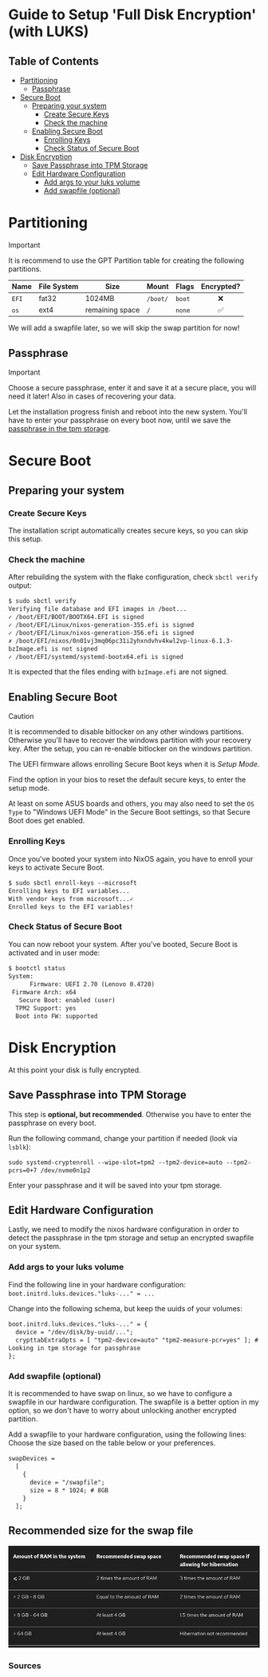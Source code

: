 # Guide to Setup 'Full Disk Encryption' (with LUKS)

## Table of Contents
- [Partitioning](#partitioning)
  - [Passphrase](#passphrase)
- [Secure Boot](#secure-boot)
  - [Preparing your system](#preparing-your-system)
    - [Create Secure Keys](#create-secure-keys)
    - [Check the machine](#check-the-machine)
  - [Enabling Secure Boot](#enabling-secure-boot)
    - [Enrolling Keys](#enrolling-keys)
    - [Check Status of Secure Boot](#check-status-of-secure-boot)
- [Disk Encryption](#disk-encryption)
  - [Save Passphrase into TPM Storage](#save-passphrase-into-tpm-storage)
  - [Edit Hardware Configuration](#edit-hardware-configuration)
    - [Add args to your luks volume](#add-args-to-your-luks-volume)
    - [Add swapfile (optional)](#add-swapfile-optional)

# Partitioning
> [!IMPORTANT]
> It is recommend to use the GPT Partition table for creating the following partitions.

| Name   | File System | Size             | Mount       | Flags    | Encrypted?   |
| ------ | ----------- | ---------------- | -------- | ----------- | :----------: |
| `EFI`  |    fat32    | 1024MB           | `/boot/` |   `boot`    |      ❌      |
| `os`   |    ext4     | remaining space  |   `/`    |   `none`    |      ✅      |

We will add a swapfile later, so we will skip the swap partition for now!

## Passphrase

> [!IMPORTANT]
> Choose a secure passphrase, enter it and save it at a secure place, you will need it later!
> Also in cases of recovering your data.

Let the installation progress finish and reboot into the new system.
You'll have to enter your passphrase on every boot now, until we save the [passphrase in the tpm storage](#save-passphrase-into-tpm-storage).

# Secure Boot

## Preparing your system
### Create Secure Keys
The installation script automatically creates secure keys, so you can skip this setup.

### Check the machine
After rebuilding the system with the flake configuration, check `sbctl verify` output:

```console
$ sudo sbctl verify
Verifying file database and EFI images in /boot...
✓ /boot/EFI/BOOT/BOOTX64.EFI is signed
✓ /boot/EFI/Linux/nixos-generation-355.efi is signed
✓ /boot/EFI/Linux/nixos-generation-356.efi is signed
✗ /boot/EFI/nixos/0n01vj3mq06pc31i2yhxndvhv4kwl2vp-linux-6.1.3-bzImage.efi is not signed
✓ /boot/EFI/systemd/systemd-bootx64.efi is signed
```
It is expected that the files ending with `bzImage.efi` are not signed.

## Enabling Secure Boot

> [!CAUTION]
> It is recommended to disable bitlocker on any other windows partitions.
> Otherwise you'll have to recover the windows partition with your recovery key.
> After the setup, you can re-enable bitlocker on the windows partition.

The UEFI firmware allows enrolling Secure Boot keys when it is *Setup Mode*.

Find the option in your bios to reset the default secure keys, to enter the setup mode.

At least on some ASUS boards and others, you may also need to set the `OS Type` to "Windows UEFI Mode" in the Secure Boot settings, so that Secure Boot does get enabled.

### Enrolling Keys
Once you've booted your system into NixOS again, you have to enroll your keys to activate Secure Boot.

```console
$ sudo sbctl enroll-keys --microsoft
Enrolling keys to EFI variables...
With vendor keys from microsoft...✓
Enrolled keys to the EFI variables!
```

### Check Status of Secure Boot
You can now reboot your system. After you've booted, Secure Boot is activated and in user mode:

```console
$ bootctl status
System:
      Firmware: UEFI 2.70 (Lenovo 0.4720)
 Firmware Arch: x64
   Secure Boot: enabled (user)
  TPM2 Support: yes
  Boot into FW: supported
```
# Disk Encryption
At this point your disk is fully encrypted.

## Save Passphrase into TPM Storage
This step is **optional, but recommended**. Otherwise you have to enter the passphrase on every boot.

Run the following command, change your partition if needed (look via `lsblk`):
```console
sudo systemd-cryptenroll --wipe-slot=tpm2 --tpm2-device=auto --tpm2-pcrs=0+7 /dev/nvme0n1p2
```
Enter your passphrase and it will be saved into your tpm storage.

## Edit Hardware Configuration
Lastly, we need to modify the nixos hardware configuration in order to detect the passphrase in the tpm storage and setup an encrypted swapfile on your system.

### Add args to your luks volume
Find the following line in your hardware configuration: `boot.initrd.luks.devices."luks-..." = ...`

Change into the following schema, but keep the uuids of your volumes:
```
boot.initrd.luks.devices."luks-..." = {
  device = "/dev/disk/by-uuid/...";
  crypttabExtraOpts = [ "tpm2-device=auto" "tpm2-measure-pcr=yes" ]; # Looking in tpm storage for passphrase
};
```

### Add swapfile (optional)
It is recommended to have swap on linux, so we have to configure a swapfile in our hardware configuration.
The swapfile is a better option in my option, so we don't have to worry about unlocking another encrypted partition.

Add a swapfile to your hardware configuration, using the following lines:
Choose the size based on the table below or your preferences.
```
swapDevices = 
  [
    {
      device = "/swapfile";
      size = 8 * 1024; # 8GB
    }
  ];
```

## Recommended size for the swap file
![Screenshot of a table showing the recommended size of the swap partition/file.](/.github/assets/swap-size.png)

### Sources

[^1]: https://github.com/nix-community/lanzaboote/blob/master/docs/QUICK_START.md
[^2]: https://docs.redhat.com/en/documentation/red_hat_enterprise_linux/8/html/managing_storage_devices/getting-started-with-swap_managing-storage-devices